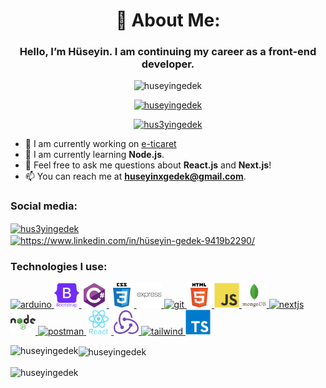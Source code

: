 <h1 align="center">💫 About Me:</h1>
<h3 align="center">Hello, I’m Hüseyin. I am continuing my career as a front-end developer.</h3>

<p align="center"> 
    <img src="https://komarev.com/ghpvc/?username=huseyingedek&label=huseyingedek&color=0e75b6&style=flat" alt="huseyingedek" />
</p>

<p align="center"> 
    <a href="https://github.com/ryo-ma/github-profile-trophy">
        <img src="https://github-profile-trophy.vercel.app/?username=huseyingedek" alt="huseyingedek" />
    </a>
</p>

<p align="center"> 
    <a href="https://twitter.com/hus3yingedek" target="blank">
        <img src="https://img.shields.io/twitter/follow/hus3yingedek?logo=twitter&style=for-the-badge" alt="hus3yingedek" />
    </a>
</p>

- 🔭 I am currently working on [e-ticaret](www.huseyingedek.com)
- 🌱 I am currently learning **Node.js**.
- 💬 Feel free to ask me questions about **React.js** and **Next.js**!
- 📫 You can reach me at **huseyinxgedek@gmail.com**.
 
<h3 align="left">Social media:</h3>
<p align="left">
    <a href="https://twitter.com/hus3yingedek" target="blank">
        <img align="center" src="https://raw.githubusercontent.com/rahuldkjain/github-profile-readme-generator/master/src/images/icons/Social/twitter.svg" alt="hus3yingedek" height="30" width="40" />
    </a>
    <a href="https://www.linkedin.com/in/hüseyin-gedek-9419b2290/" target="blank">
        <img align="center" src="https://raw.githubusercontent.com/rahuldkjain/github-profile-readme-generator/master/src/images/icons/Social/linked-in-alt.svg" alt="https://www.linkedin.com/in/hüseyin-gedek-9419b2290/" height="30" width="40" />
    </a>
</p>

<h3 align="left">Technologies I use:</h3>
<p align="left">
    <a href="https://www.arduino.cc/" target="_blank" rel="noreferrer">
        <img src="https://cdn.worldvectorlogo.com/logos/arduino-1.svg" alt="arduino" width="40" height="40"/>
    </a>
    <a href="https://getbootstrap.com" target="_blank" rel="noreferrer">
        <img src="https://raw.githubusercontent.com/devicons/devicon/master/icons/bootstrap/bootstrap-plain-wordmark.svg" alt="bootstrap" width="40" height="40"/>
    </a>
    <a href="https://www.w3schools.com/cs/" target="_blank" rel="noreferrer">
        <img src="https://raw.githubusercontent.com/devicons/devicon/master/icons/csharp/csharp-original.svg" alt="csharp" width="40" height="40"/>
    </a>
    <a href="https://www.w3schools.com/css/" target="_blank" rel="noreferrer">
        <img src="https://raw.githubusercontent.com/devicons/devicon/master/icons/css3/css3-original-wordmark.svg" alt="css3" width="40" height="40"/>
    </a>
    <a href="https://expressjs.com" target="_blank" rel="noreferrer">
        <img src="https://raw.githubusercontent.com/devicons/devicon/master/icons/express/express-original-wordmark.svg" alt="express" width="40" height="40"/>
    </a>
    <a href="https://git-scm.com/" target="_blank" rel="noreferrer">
        <img src="https://www.vectorlogo.zone/logos/git-scm/git-scm-icon.svg" alt="git" width="40" height="40"/>
    </a>
    <a href="https://www.w3.org/html/" target="_blank" rel="noreferrer">
        <img src="https://raw.githubusercontent.com/devicons/devicon/master/icons/html5/html5-original-wordmark.svg" alt="html5" width="40" height="40"/>
    </a>
    <a href="https://developer.mozilla.org/tr-TR/dokümanlar/Web/JavaScript" target="_blank" rel="noreferrer">
        <img src="https://raw.githubusercontent.com/devicons/devicon/master/icons/javascript/javascript-original.svg" alt="javascript" width="40" height="40"/>
    </a>
    <a href="https://www.mongodb.com/" target="_blank" rel="noreferrer">
        <img src="https://raw.githubusercontent.com/devicons/devicon/master/icons/mongodb/mongodb-original-wordmark.svg" alt="mongodb" width="40" height="40"/>
    </a>
    <a href="https://nextjs.org/" target="_blank" rel="noreferrer">
        <img src="https://cdn.worldvectorlogo.com/logos/nextjs-2.svg" alt="nextjs" width="40" height="40"/>
    </a>
    <a href="https://nodejs.org" target="_blank" rel="noreferrer">
        <img src="https://raw.githubusercontent.com/devicons/devicon/master/icons/nodejs/nodejs-original-wordmark.svg" alt="nodejs" width="40" height="40"/>
    </a>
    <a href="https://postman.com" target="_blank" rel="noreferrer">
        <img src="https://www.vectorlogo.zone/logos/getpostman/getpostman-icon.svg" alt="postman" width="40" height="40"/>
    </a>
    <a href="https://reactjs.org/" target="_blank" rel="noreferrer">
        <img src="https://raw.githubusercontent.com/devicons/devicon/master/icons/react/react-original-wordmark.svg" alt="react" width="40" height="40"/>
    </a>
    <a href="https://redux.js.org" target="_blank" rel="noreferrer">
        <img src="https://raw.githubusercontent.com/devicons/devicon/master/icons/redux/redux-original.svg" alt="redux" width="40" height="40"/>
    </a>
    <a href="https://tailwindcss.com/" target="_blank" rel="noreferrer">
        <img src="https://www.vectorlogo.zone/logos/tailwindcss/tailwindcss-icon.svg" alt="tailwind" width="40" height="40"/>
    </a>
    <a href="https://www.typescriptlang.org/" target="_blank" rel="noreferrer">
        <img src="https://raw.githubusercontent.com/devicons/devicon/master/icons/typescript/typescript-original.svg" alt="typescript" width="40" height="40"/>
    </a>
</p>

<p><img align="left" src="https://github-readme-stats.vercel.app/api/top-langs?username=huseyingedek&show_icons=true&theme=tokyonight&title_color=ff4d4d&cache_seconds=1800&locale=tr&layout=compact" alt="huseyingedek" /></p>

<p><img align="center" src="https://github-readme-stats.vercel.app/api?username=huseyingedek&show_icons=true&locale=tr" alt="huseyingedek" /></p>

<p><img align="center" src="https://github-readme-streak-stats.herokuapp.com/?user=huseyingedek&" alt="huseyingedek" /></p>
